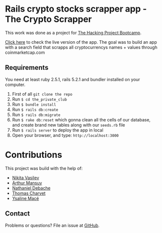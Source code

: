 # Rails crypto stocks scrapper app - The Crypto Scrapper

This work was done as a project for [The Hacking Project Bootcamp](https://www.thehackingproject.org/).

[Click here](https://rails-crypto-scrapper.herokuapp.com/) to check the live version of the app.
The goal was to build an app with a search field that scrapps all cryptocurrencys names + values through coinmarketcap.com

## Requirements

You need at least ruby 2.5.1, rails 5.2.1 and bundler installed on your computer.

1. First of all `git clone the repo`
2. Run `$ cd the_private_club`
3. Run `$ bundle install`
4. Run `$ rails db:create`
5. Run `$ rails db:migrate`
6. Run `$ rake db:reset` which gonna clean all the cells of our database, and create brand new tables along with our `seeds.rb` file
7. Run `$ rails server` to deploy the app in local
8. Open your browser, and type: `http://localhost:3000`

# Contributions

This project was build with the help of:
* [Nikita Vasilev](https://github.com/nikitavasilev)
* [Arthur Mansuy](https://github.com/tutus06)
* [Nathaniel Debache](https://github.com/Natdenice)
* [Thomas Charvet](https://github.com/TomacTh)
* [Ysaline Macé](https://github.com/Ysalien)

## Contact

Problems or questions? File an issue at [GitHub](https://github.com/nikitavasilev/crypto_scrapper/issues).